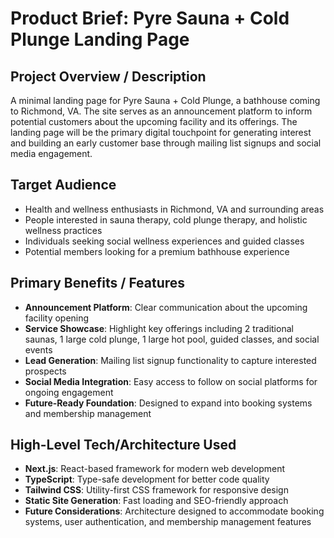 # Product Brief: Pyre Sauna + Cold Plunge Landing Page

## Project Overview / Description
A minimal landing page for Pyre Sauna + Cold Plunge, a bathhouse coming to Richmond, VA. The site serves as an announcement platform to inform potential customers about the upcoming facility and its offerings. The landing page will be the primary digital touchpoint for generating interest and building an early customer base through mailing list signups and social media engagement.

## Target Audience
- Health and wellness enthusiasts in Richmond, VA and surrounding areas
- People interested in sauna therapy, cold plunge therapy, and holistic wellness practices
- Individuals seeking social wellness experiences and guided classes
- Potential members looking for a premium bathhouse experience

## Primary Benefits / Features
- **Announcement Platform**: Clear communication about the upcoming facility opening
- **Service Showcase**: Highlight key offerings including 2 traditional saunas, 1 large cold plunge, 1 large hot pool, guided classes, and social events
- **Lead Generation**: Mailing list signup functionality to capture interested prospects
- **Social Media Integration**: Easy access to follow on social platforms for ongoing engagement
- **Future-Ready Foundation**: Designed to expand into booking systems and membership management

## High-Level Tech/Architecture Used
- **Next.js**: React-based framework for modern web development
- **TypeScript**: Type-safe development for better code quality
- **Tailwind CSS**: Utility-first CSS framework for responsive design
- **Static Site Generation**: Fast loading and SEO-friendly approach
- **Future Considerations**: Architecture designed to accommodate booking systems, user authentication, and membership management features 